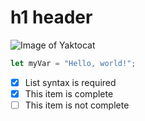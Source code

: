 # h1 header

![Image of Yaktocat](https://octodex.github.com/images/yaktocat.png)

``` typescript
let myVar = "Hello, world!";
```

- [x] List syntax is required
- [x] This item is complete
- [ ] This item is not complete
